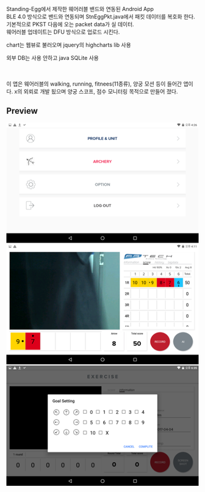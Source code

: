 Standing-Egg에서 제작한 웨어러블 밴드와 연동된 Android App<br>
BLE 4.0 방식으로 밴드와 연동되며 StnEggPkt.java에서 패킷 데이터를 복호화 한다. 기본적으로 PKST 다음에 오는 packet data가 실 데이터.<br>
웨어러블 업데이트는 DFU 방식으로 업로드 시킨다.<br>

chart는 웹뷰로 불러오며 jquery의 highcharts lib 사용<br>

외부 DB는 사용 안하고 java SQLite 사용<br><br><br>

이 앱은 웨어러블의 walking, running, fitnees(11종류), 양궁 모션 등이 들어간 앱이다. x의 외뢰로 개발 됬으며 양궁 스코프, 점수 모니터링 목적으로 만들어 졌다.

## Preview
![ScreenShot](./screenshot/Screenshot_20170404-162626.png)
![ScreenShot](./screenshot/Screenshot_20170407-161128.png)
![ScreenShot](./screenshot/Screenshot_20170404-183548.png)
